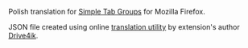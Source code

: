 Polish translation for [Simple Tab Groups](https://addons.mozilla.org/pl/firefox/addon/simple-tab-groups/) for Mozilla Firefox.

JSON file created using online [translation utility](https://drive4ik.github.io/simple-tab-groups/translate/index.html) by extension's author [Drive4ik](https://addons.mozilla.org/pl/firefox/user/1017663/).
